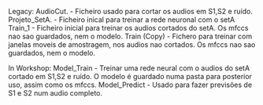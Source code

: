 Legacy:
AudioCut. - Ficheiro usado para cortar os audios em S1,S2 e ruído.
Projeto_SetA. - Ficheiro inical para treinar a rede neuronal com o setA
Train_1 - Ficheiro inicial para treinar os audios cortados do setA. Os mfccs nao sao guardados, nem o modelo.
Train (Copy) - Fichero para treinar com janelas moveis de amostragem, nos audios nao cortados. Os mfccs nao sao guardados, nem o modelo.

In Workshop:
Model_Train - Treinar uma rede neural com o audios do setA cortado em S1,S2 e ruído. O modelo é guardado numa pasta para posterior uso, assim como os mfccs.
Model_Predict - Usado para fazer previsões de S1 e S2 num audio completo. 
